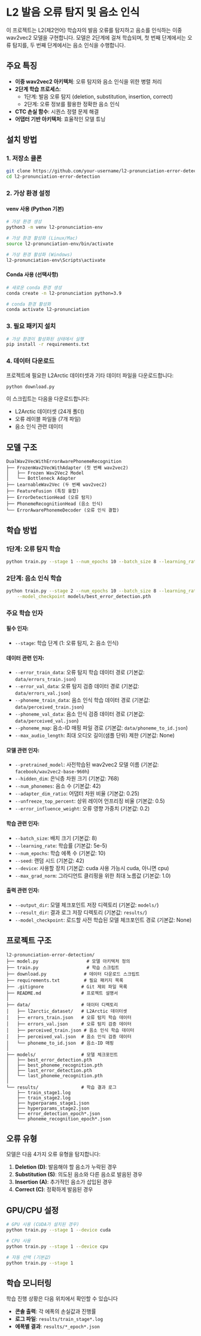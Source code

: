 # L2 발음 오류 탐지 및 음소 인식

이 프로젝트는 L2(제2언어) 학습자의 발음 오류를 탐지하고 음소를 인식하는 이중 wav2vec2 모델을 구현합니다. 모델은 2단계에 걸쳐 학습되며, 첫 번째 단계에서는 오류 탐지를, 두 번째 단계에서는 음소 인식을 수행합니다.

## 주요 특징

- **이중 wav2vec2 아키텍처**: 오류 탐지와 음소 인식을 위한 병렬 처리
- **2단계 학습 프로세스**: 
  - 1단계: 발음 오류 탐지 (deletion, substitution, insertion, correct)
  - 2단계: 오류 정보를 활용한 정확한 음소 인식
- **CTC 손실 함수**: 시퀀스 정렬 문제 해결
- **어댑터 기반 아키텍처**: 효율적인 모델 튜닝

## 설치 방법

### 1. 저장소 클론
```bash
git clone https://github.com/your-username/l2-pronunciation-error-detection.git
cd l2-pronunciation-error-detection
```

### 2. 가상 환경 설정

#### venv 사용 (Python 기본)
```bash
# 가상 환경 생성
python3 -m venv l2-pronunciation-env

# 가상 환경 활성화 (Linux/Mac)
source l2-pronunciation-env/bin/activate

# 가상 환경 활성화 (Windows)
l2-pronunciation-env\Scripts\activate
```

#### Conda 사용 (선택사항)
```bash
# 새로운 conda 환경 생성
conda create -n l2-pronunciation python=3.9

# conda 환경 활성화
conda activate l2-pronunciation
```

### 3. 필요 패키지 설치
```bash
# 가상 환경이 활성화된 상태에서 실행
pip install -r requirements.txt
```

### 4. 데이터 다운로드

프로젝트에 필요한 L2Arctic 데이터셋과 기타 데이터 파일을 다운로드합니다:

```bash
python download.py
```

이 스크립트는 다음을 다운로드합니다:
- L2Arctic 데이터셋 (24개 폴더)
- 오류 레이블 파일들 (7개 파일)
- 음소 인식 관련 데이터

## 모델 구조

```
DualWav2VecWithErrorAwarePhonemeRecognition
├── FrozenWav2VecWithAdapter (첫 번째 wav2vec2)
│   ├── Frozen Wav2Vec2 Model
│   └── Bottleneck Adapter
├── LearnableWav2Vec (두 번째 wav2vec2)
├── FeatureFusion (특징 융합)
├── ErrorDetectionHead (오류 탐지)
├── PhonemeRecognitionHead (음소 인식)
└── ErrorAwarePhonemeDecoder (오류 인식 결합)
```

## 학습 방법

### 1단계: 오류 탐지 학습

```bash
python train.py --stage 1 --num_epochs 10 --batch_size 8 --learning_rate 5e-5
```

### 2단계: 음소 인식 학습

```bash
python train.py --stage 2 --num_epochs 10 --batch_size 8 --learning_rate 5e-5 \
    --model_checkpoint models/best_error_detection.pth
```

### 주요 학습 인자

#### 필수 인자:
- `--stage`: 학습 단계 (1: 오류 탐지, 2: 음소 인식)

#### 데이터 관련 인자:
- `--error_train_data`: 오류 탐지 학습 데이터 경로 (기본값: `data/errors_train.json`)
- `--error_val_data`: 오류 탐지 검증 데이터 경로 (기본값: `data/errors_val.json`)
- `--phoneme_train_data`: 음소 인식 학습 데이터 경로 (기본값: `data/perceived_train.json`)
- `--phoneme_val_data`: 음소 인식 검증 데이터 경로 (기본값: `data/perceived_val.json`)
- `--phoneme_map`: 음소-ID 매핑 파일 경로 (기본값: `data/phoneme_to_id.json`)
- `--max_audio_length`: 최대 오디오 길이(샘플 단위) 제한 (기본값: None)

#### 모델 관련 인자:
- `--pretrained_model`: 사전학습된 wav2vec2 모델 이름 (기본값: `facebook/wav2vec2-base-960h`)
- `--hidden_dim`: 은닉층 차원 크기 (기본값: 768)
- `--num_phonemes`: 음소 수 (기본값: 42)
- `--adapter_dim_ratio`: 어댑터 차원 비율 (기본값: 0.25)
- `--unfreeze_top_percent`: 상위 레이어 언프리징 비율 (기본값: 0.5)
- `--error_influence_weight`: 오류 영향 가중치 (기본값: 0.2)

#### 학습 관련 인자:
- `--batch_size`: 배치 크기 (기본값: 8)
- `--learning_rate`: 학습률 (기본값: 5e-5)
- `--num_epochs`: 학습 에폭 수 (기본값: 10)
- `--seed`: 랜덤 시드 (기본값: 42)
- `--device`: 사용할 장치 (기본값: cuda 사용 가능시 cuda, 아니면 cpu)
- `--max_grad_norm`: 그라디언트 클리핑을 위한 최대 노름값 (기본값: 1.0)

#### 출력 관련 인자:
- `--output_dir`: 모델 체크포인트 저장 디렉토리 (기본값: `models/`)
- `--result_dir`: 결과 로그 저장 디렉토리 (기본값: `results/`)
- `--model_checkpoint`: 로드할 사전 학습된 모델 체크포인트 경로 (기본값: None)

## 프로젝트 구조

```
l2-pronunciation-error-detection/
├── model.py                  # 모델 아키텍처 정의
├── train.py                  # 학습 스크립트
├── download.py              # 데이터 다운로드 스크립트
├── requirements.txt         # 필요 패키지 목록
├── .gitignore              # Git 제외 파일 목록
├── README.md               # 프로젝트 설명서
│
├── data/                   # 데이터 디렉토리
│   ├── l2arctic_dataset/   # L2Arctic 데이터셋
│   ├── errors_train.json   # 오류 탐지 학습 데이터
│   ├── errors_val.json     # 오류 탐지 검증 데이터
│   ├── perceived_train.json # 음소 인식 학습 데이터
│   ├── perceived_val.json  # 음소 인식 검증 데이터
│   └── phoneme_to_id.json  # 음소-ID 매핑
│
├── models/                 # 모델 체크포인트
│   ├── best_error_detection.pth
│   ├── best_phoneme_recognition.pth
│   ├── last_error_detection.pth
│   └── last_phoneme_recognition.pth
│
└── results/                # 학습 결과 로그
    ├── train_stage1.log
    ├── train_stage2.log
    ├── hyperparams_stage1.json
    ├── hyperparams_stage2.json
    ├── error_detection_epoch*.json
    └── phoneme_recognition_epoch*.json
```

## 오류 유형

모델은 다음 4가지 오류 유형을 탐지합니다:

1. **Deletion (D)**: 발음해야 할 음소가 누락된 경우
2. **Substitution (S)**: 의도된 음소와 다른 음소로 발음된 경우
3. **Insertion (A)**: 추가적인 음소가 삽입된 경우
4. **Correct (C)**: 정확하게 발음된 경우

## GPU/CPU 설정

```bash
# GPU 사용 (CUDA가 설치된 경우)
python train.py --stage 1 --device cuda

# CPU 사용
python train.py --stage 1 --device cpu

# 자동 선택 (기본값)
python train.py --stage 1
```

## 학습 모니터링

학습 진행 상황은 다음 위치에서 확인할 수 있습니다

- **콘솔 출력**: 각 에폭의 손실값과 진행률
- **로그 파일**: `results/train_stage*.log`
- **에폭별 결과**: `results/*_epoch*.json`